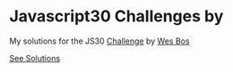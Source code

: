# Javascript30 Challenges by

My solutions for the JS30 [Challenge](https://javascript30.com/) by [Wes Bos](https://wesbos.com/)

[See Solutions](#)

